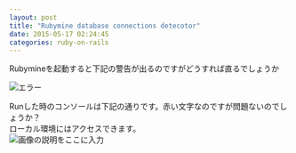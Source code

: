 ```yaml
---
layout: post
title: "Rubymine database connections detecotor"
date: 2015-05-17 02:24:45
categories: ruby-on-rails
---
```

<p>Rubymineを起動すると下記の警告が出るのですがどうすれば直るでしょうか</p>

<p><img src="https://i.stack.imgur.com/k9DNB.png" alt="エラー"></p>

<p>Runした時のコンソールは下記の通りです。赤い文字なのですが問題ないのでしょうか？<br>
ローカル環境にはアクセスできます。<br>
<img src="https://i.stack.imgur.com/oyMrT.png" alt="画像の説明をここに入力"></p>
